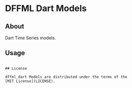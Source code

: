 # DFFML Dart Models

## About

Dart Time Series models.



## Usage

```console

## License

dffml_dart Models are distributed under the terms of the
[MIT License](LICENSE).
